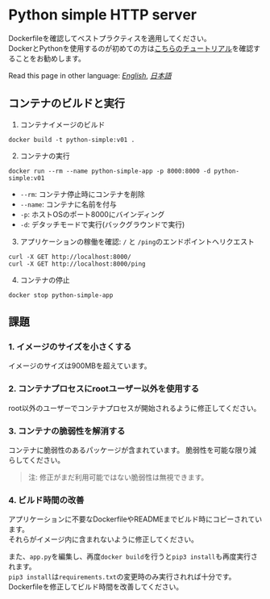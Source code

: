 # Python simple HTTP server 

Dockerfileを確認してベストプラクティスを適用してください。  
DockerとPythonを使用するのが初めての方は[こちらのチュートリアル](https://docs.docker.com/language/python/build-images/)を確認することをお勧めします。  

Read this page in other language: [_English_](https://github.com/AvintonCode/docker-handson/blob/main/python-sample/README.md), [_日本語_](https://github.com/AvintonCode/docker-handson/blob/main/python-sample/README-ja.md)


## コンテナのビルドと実行
1. コンテナイメージのビルド
```
docker build -t python-simple:v01 . 
```

2. コンテナの実行 
```
docker run --rm --name python-simple-app -p 8000:8000 -d python-simple:v01
```

- `--rm`: コンテナ停止時にコンテナを削除
- `--name`: コンテナに名前を付与
- `-p`: ホストOSのポート8000にバインディング
- `-d`: デタッチモードで実行(バックグラウンドで実行)

3. アプリケーションの稼働を確認: `/` と `/ping`のエンドポイントへリクエスト
```
curl -X GET http://localhost:8000/
curl -X GET http://localhost:8000/ping
```

4. コンテナの停止
```
docker stop python-simple-app
```

## 課題

### 1. イメージのサイズを小さくする
イメージのサイズは900MBを超えています。

### 2. コンテナプロセスにrootユーザー以外を使用する
root以外のユーザーでコンテナプロセスが開始されるように修正してください。

### 3. コンテナの脆弱性を解消する
コンテナに脆弱性のあるパッケージが含まれています。
脆弱性を可能な限り減らしてください。

> 注: 修正がまだ利用可能ではない脆弱性は無視できます。

### 4. ビルド時間の改善
アプリケーションに不要なDockerfileやREADMEまでビルド時にコピーされています。  
それらがイメージ内に含まれないように修正してください。

また、`app.py`を編集し、再度`docker build`を行うと`pip3 install`も再度実行されます。  
`pip3 install`は`requirements.txt`の変更時のみ実行されれば十分です。  
Dockerfileを修正してビルド時間を改善してください。

